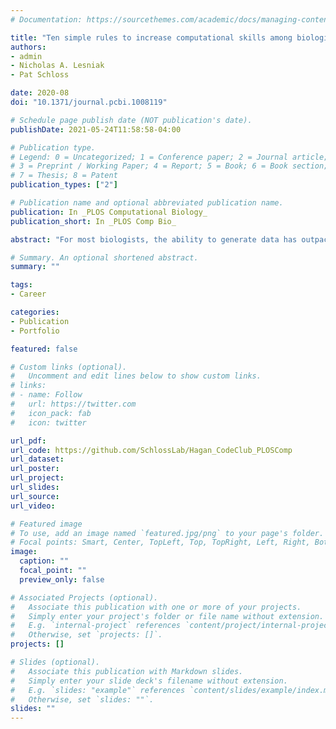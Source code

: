 ```yaml
---
# Documentation: https://sourcethemes.com/academic/docs/managing-content/

title: "Ten simple rules to increase computational skills among biologists with Code Clubs"
authors: 
- admin
- Nicholas A. Lesniak
- Pat Schloss

date: 2020-08
doi: "10.1371/journal.pcbi.1008119"

# Schedule page publish date (NOT publication's date).
publishDate: 2021-05-24T11:58:58-04:00

# Publication type.
# Legend: 0 = Uncategorized; 1 = Conference paper; 2 = Journal article;
# 3 = Preprint / Working Paper; 4 = Report; 5 = Book; 6 = Book section;
# 7 = Thesis; 8 = Patent
publication_types: ["2"]

# Publication name and optional abbreviated publication name.
publication: In _PLOS Computational Biology_
publication_short: In _PLOS Comp Bio_

abstract: "For most biologists, the ability to generate data has outpaced the ability to analyze those data. High throughput data comes to us from DNA and RNA sequencing, flow cytometry, metabolomics, molecular screens, and more. Although some accept the approach of compartmentalizing data generation and data analysis, we have found scientists feel empowered when they can both ask and answer their own biological questions. In our experience performing microbiome research, it is more common to find exceptional bench scientists who are inexperienced at analyzing large data sets than to find the reverse. Of course, this raises a challenge: how do we train bench scientists to effectively answer biological questions with these larger data sets?"

# Summary. An optional shortened abstract.
summary: ""

tags: 
- Career

categories: 
- Publication
- Portfolio

featured: false

# Custom links (optional).
#   Uncomment and edit lines below to show custom links.
# links:
# - name: Follow
#   url: https://twitter.com
#   icon_pack: fab
#   icon: twitter

url_pdf: 
url_code: https://github.com/SchlossLab/Hagan_CodeClub_PLOSComp
url_dataset:
url_poster:
url_project:
url_slides:
url_source:
url_video:

# Featured image
# To use, add an image named `featured.jpg/png` to your page's folder. 
# Focal points: Smart, Center, TopLeft, Top, TopRight, Left, Right, BottomLeft, Bottom, BottomRight.
image:
  caption: ""
  focal_point: ""
  preview_only: false

# Associated Projects (optional).
#   Associate this publication with one or more of your projects.
#   Simply enter your project's folder or file name without extension.
#   E.g. `internal-project` references `content/project/internal-project/index.md`.
#   Otherwise, set `projects: []`.
projects: []

# Slides (optional).
#   Associate this publication with Markdown slides.
#   Simply enter your slide deck's filename without extension.
#   E.g. `slides: "example"` references `content/slides/example/index.md`.
#   Otherwise, set `slides: ""`.
slides: ""
---
```

